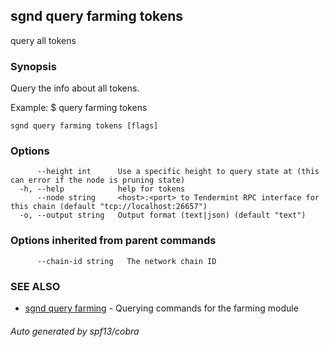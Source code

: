 ## sgnd query farming tokens

query all tokens

### Synopsis

Query the info about all tokens.

Example:
$ <appd> query farming tokens

```
sgnd query farming tokens [flags]
```

### Options

```
      --height int      Use a specific height to query state at (this can error if the node is pruning state)
  -h, --help            help for tokens
      --node string     <host>:<port> to Tendermint RPC interface for this chain (default "tcp://localhost:26657")
  -o, --output string   Output format (text|json) (default "text")
```

### Options inherited from parent commands

```
      --chain-id string   The network chain ID
```

### SEE ALSO

* [sgnd query farming](sgnd_query_farming.md)	 - Querying commands for the farming module

###### Auto generated by spf13/cobra
